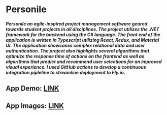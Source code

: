 # Personile
##### Personile an agile-inspired project management software geared towards student projects in all disciplines. The project utilizes the .NET framework for the backend using the C# language. The front end of the application is written in Typescript utilizing React, Redux, and Material UI. The application showcases complex relational data and user authentication. The project also highlights several algorithms that optimize the response time of actions on the frontend as well as algorithms that predict and recommend user selections for an improved visual experience. I used GitHub actions to develop a continuous integration pipleline to streamline deployment to Fly.io.

## App Demo: [LINK](https://personile.fly.dev)

## App Images: [LINK](https://github.com/jacoblurie29/Personile/wiki/App-Pictures)
